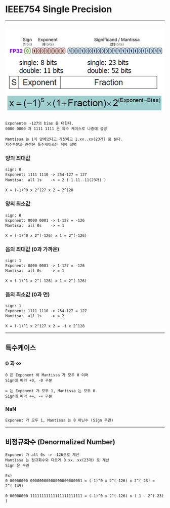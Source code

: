 # IEEE754 Single Precision
---
![alt text](image.png)
![alt text](image-1.png)
---
```
Exponent는 -127의 bias 를 더한다.
0000 0000 과 1111 1111 은 특수 케이스로 나중에 설명

Mantissa 는 1이 앞에있다고 가정하고 1.xx..xx(23개) 로 본다.
지수부분과 관련된 특수케이스는 뒤에 설명
```

### 양의 최대값
```
sign: 0
Exponent: 1111 1110 -> 254-127 = 127
Mantisa:  all 1s    -> ≈ 2 ( 1.11..11(23개) )

X ≈ (-1)^0 x 2^127 x 2 = 2^128
```

### 양의 최소값
```
sign: 0
Exponent: 0000 0001 -> 1-127 = -126
Mantisa:  all 0s    -> = 1 

X = (-1)^0 x 2^(-126) x 1 = 2^(-126)
```

### 음의 최대값 (0과 가까운)
```
sign: 1
Exponent: 0000 0001 -> 1-127 = -126
Mantisa:  all 0s    -> = 1

X ≈ (-1)^1 x 2^(-126) x 1 = 2^(-126)
```

### 음의 최소값 (0과 먼)
```
sign: 1
Exponent: 1111 1110 -> 254-127 = 127
Mantisa:  all 1s    -> ≈ 2

X = (-1)^1 x 2^127 x 2 = -1 x 2^128
```
---
## 특수케이스

### 0 과 ∞
```
0 은 Exponent 와 Mantissa 가 모두 0 이며
Sign에 따라 +0, -0 구분

∞ 는 Exponent 가 모두 1, Mantissa 는 모두 0
Sign에 따라 +∞, -∞ 구분
```

### NaN
```
Exponent 가 모두 1, Mantissa 는 0 아닌수 (Sign 무관)
```
---

## 비정규화수 (Denormalized Number)
```
Exponent 가 all 0s -> -126으로 계산
Mantissa 는 정규화수와 다르게 0.xx..xx(23개) 로 계산
Sign 은 무관

Ex)
0 00000000 00000000000000000000001 = (-1)^0 x 2^(-126) x 2^(-23) = 2^(-149)

0 00000000 11111111111111111111111 = (-1)^0 x 2^(-126) x ( 1 - 2^(-23) )

```

